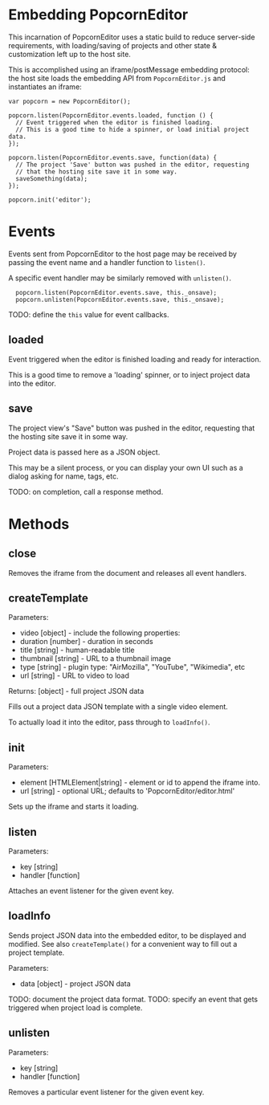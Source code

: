 # Embedding PopcornEditor

This incarnation of PopcornEditor uses a static build to reduce server-side
requirements, with loading/saving of projects and other state & customization
left up to the host site.

This is accomplished using an iframe/postMessage embedding protocol: the host
site loads the embedding API from `PopcornEditor.js` and instantiates an
iframe:

```
var popcorn = new PopcornEditor();

popcorn.listen(PopcornEditor.events.loaded, function () {
  // Event triggered when the editor is finished loading.
  // This is a good time to hide a spinner, or load initial project data.
});

popcorn.listen(PopcornEditor.events.save, function(data) {
  // The project 'Save' button was pushed in the editor, requesting
  // that the hosting site save it in some way.
  saveSomething(data);
});

popcorn.init('editor');
```

# Events

Events sent from PopcornEditor to the host page may be received by passing
the event name and a handler function to `listen()`.

A specific event handler may be similarly removed  with `unlisten()`.

```
  popcorn.listen(PopcornEditor.events.save, this._onsave);
  popcorn.unlisten(PopcornEditor.events.save, this._onsave);
```

TODO: define the `this` value for event callbacks.

## loaded

Event triggered when the editor is finished loading and ready for interaction.

This is a good time to remove a 'loading' spinner, or to inject project data
into the editor.

## save

The project view's "Save" button was pushed in the editor, requesting
that the hosting site save it in some way.

Project data is passed here as a JSON object.

This may be a silent process, or you can display your own UI such as
a dialog asking for name, tags, etc.

TODO: on completion, call a response method.

# Methods

## close

Removes the iframe from the document and releases all event handlers.

## createTemplate

Parameters:
* video [object] - include the following properties:
 * duration [number] - duration in seconds
 * title [string] - human-readable title
 * thumbnail [string] - URL to a thumbnail image
 * type [string] - plugin type: "AirMozilla", "YouTube", "Wikimedia", etc
 * url [string] - URL to video to load

Returns: [object] - full project JSON data

Fills out a project data JSON template with a single video element.

To actually load it into the editor, pass through to `loadInfo()`.

## init

Parameters:
* element [HTMLElement|string] - element or id to append the iframe into.
* url [string] - optional URL; defaults to 'PopcornEditor/editor.html'

Sets up the iframe and starts it loading.

## listen

Parameters:
* key [string]
* handler [function]

Attaches an event listener for the given event key.

## loadInfo

Sends project JSON data into the embedded editor, to be displayed and modified.
See also `createTemplate()` for a convenient way to fill out a project template.

Parameters:
* data [object] - project JSON data

TODO: document the project data format.
TODO: specify an event that gets triggered when project load is complete.

## unlisten

Parameters:
* key [string]
* handler [function]

Removes a particular event listener for the given event key.
